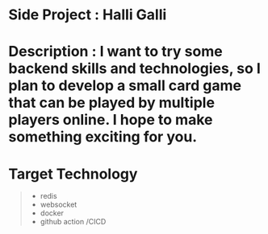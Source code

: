 # Side Project : Halli Galli

# Description :  I want to try some backend skills and technologies, so I plan to develop a small card game that can be played by multiple players online. I hope to make something exciting for you.

# Target Technology
  > - redis
  > - websocket
  > - docker
  > - github action /CICD


